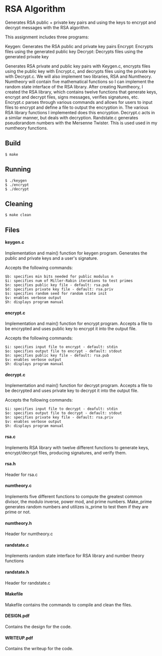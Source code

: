 # RSA Algorithm

Generates RSA public + private key pairs and using the keys to encrypt and decrypt messages with the RSA algorithm.

This assignment includes three programs:

Keygen: Generates the RSA public and private key pairs
Encrypt: Encrypts files using the generated public key
Decrypt: Decrypts files using the generated private  key

Generates RSA private and public key pairs with Keygen.c, encrypts files using the public key with Encrypt.c, and decrypts files using the private key with Decrypt.c. We will also implement two libraries, RSA and Numtheory. Numtheory will contain five mathematical functions so I can implement the random state interface of the RSA library. After creating Numtheory, I created the RSA library, which contains twelve functions that generate keys, encrypt and decrypt files, signs messages, verifies signatures, etc. Encrypt.c parses through various commands and allows for users to input files to encrypt and define a file to output the encryption in. The various RSA library functions I implemented does this encryption. Decrypt.c acts in a similar manner, but deals with decryption. Randstate.c generates pseudorandom numbers with the Mersenne Twister. This is used used in my numtheory functions.

## Build

    $ make

## Running

    $ ./keygen
    $ ./encrypt
    $ ./decrypt
    

## Cleaning

    $ make clean
    
## Files


#### keygen.c

Implementation and main() function for keygen program. Generates the public and private keys and a user's signature.

Accepts the following commands:
 
    $b: specifies min bits needed for public modulus n
    $i: specifies num of Miller-Rabin iterations to test primes
    $n: specifies public key file - default: rsa.pub
    $d: specifies private key file - default: rsa.priv
    $s: specifies random seed for random state init
    $v: enables verbose output
    $h: displays program manual


#### encrypt.c

Implementation and main() function for encrypt program. Accepts a file to be encrypted and uses public key to encrypt it into the output file. 

Accepts the following commands:
 
    $i: specifies input file to encrypt - default: stdin
    $o: specifies output file to encrypt - default: stdout
    $n: specifies public key file - default: rsa.pub
    $v: enables verbose output
    $h: displays program manual



#### decrypt.c

Implementation and main() function for decrypt program. Accepts a file to be decrypted and uses private key to decrypt it into the output file. 

Accepts the following commands:
 
    $i: specifies input file to decrypt - deafult: stdin
    $o: specifies output file to decrypt - default: stdout
    $n: specifies private key file - default: rsa.priv
    $v: enables verbose output
    $h: displays program manual

#### rsa.c

Implements RSA library with twelve different functions to generate keys, encrypt/decrypt files, producing signatures, and verify them.

#### rsa.h

Header for rsa.c

#### numtheory.c

Implements five different functions to compute the greatest common divisor, the modulo inverse, power mod, and prime numbers. Make_prime generates random numbers and utilizes is_prime to test them if they are prime or not. 

#### numtheory.h

Header for numtheory.c

#### randstate.c

Implements random state interface for RSA library and number theory functions

#### randstate.h

Header for randstate.c

#### Makefile

Makefile contains the commands to compile and clean the files.

#### DESIGN.pdf

Contains the design for the code.

#### WRITEUP.pdf

Contains the writeup for the code.


